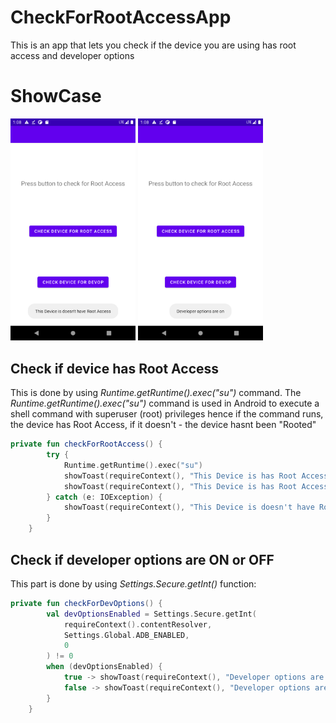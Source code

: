 # CheckForRootAccessApp
This is an app that lets you check if the device you are using has root access and developer options 

# ShowCase

<img src="READMEIMAGES/RootAccessCheckScreen.png" width="200"> <img src="READMEIMAGES/DevOpCheckScreen.png" width="200"> 

## Check if device has Root Access



This is done by using *Runtime.getRuntime().exec("su")* command. 
The *Runtime.getRuntime().exec("su")* command is used in Android to execute a shell command with superuser (root) privileges hence if the command runs, the device has Root Access, if it doesn't - the device hasnt been "Rooted" 

```Kotlin
private fun checkForRootAccess() {
        try {
            Runtime.getRuntime().exec("su")
            showToast(requireContext(), "This Device is has Root Access")
            showToast(requireContext(), "This Device is has Root Access")
        } catch (e: IOException) {
            showToast(requireContext(), "This Device is doesn't have Root Access")
        }
    }
```

## Check if developer options are ON or OFF

This part is done by using *Settings.Secure.getInt()* function:
```Kotlin
private fun checkForDevOptions() {
        val devOptionsEnabled = Settings.Secure.getInt(
            requireContext().contentResolver,
            Settings.Global.ADB_ENABLED,
            0
        ) != 0
        when (devOptionsEnabled) {
            true -> showToast(requireContext(), "Developer options are on")
            false -> showToast(requireContext(), "Developer options are off")
        }
    }
```

